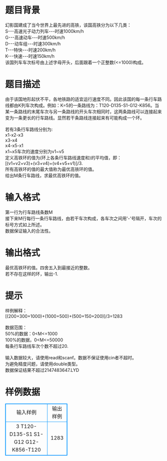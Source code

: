 # 

 
 # 题目背景 
幻影国建成了当今世界上最先进的高铁，该国高铁分为以下几类：<BR>S---高速光子动力列车---时速1000km/h<BR>G---高速动车---时速500km/h<BR>D---动车组---时速300km/h<BR>T---特快---时速200km/h<BR>K---快速---时速150km/h<BR>该国列车车次标号由上述字母开头，后面跟着一个正整数(&lt;=1000)构成。 

 
 # 题目描述 
由于该国地形起伏不平，各地铁路的适宜运行速度不同。因此该国的每一条行车路线都由K列车次构成。例如：K=5的一条路线为：T120-D135-S1-G12-K856。当某一条路线的末尾车次与另一条路线的开头车次相同时，这两条路线可以连接起来变为一条更长的行车路线。显然若干条路线连接起来有可能构成一个环。<BR><BR>若有3条行车路线分别为:<BR>x1-x2-x3<BR>x3-x4<BR>x4-x5-x1<BR>x1~x5车次的速度分别为v1~v5<BR>定义高铁环的值为(环上各条行车路线速度和)的平均值，即：<BR>[(v1+v2+v3)+(v3+v4)+(v4+v5+v1)]/3.<BR>所有高铁环的值的最大值称为最优高铁环的值。<BR>给出M条行车路线，求最优高铁环的值。 

 
 # 输入格式 
第一行为行车路线条数M<BR>接下来M行每行一条行车路线，由若干车次构成，各车次之间用'-'号隔开，车次的标号方式如上所述。<BR>数据保证输入的合法性。<BR> 

 
 # 输出格式 
最优高铁环的值。四舍五入到最接近的整数。<BR>若不存在这样的环，输出-1. 

 
 # 提示 
样例解释：<BR>[(200+300+1000)+(1000+500)+(500+150+200)]/3=1283<BR><BR>数据范围：<BR>50%的数据：0&lt;M&lt;=1000<BR>100%的数据，0&lt;M&lt;=50000<BR>每条行车路线车次个数不超过20.<BR><BR>输入数据较大，请使用read和scanf。数据不保证使用cin者不超时。<BR>为避免精度问题，请使用double类型。<BR>数据保证结果不超过2147483647.LYD 
# 样例数据
<style>
        table,table tr th, table tr td { border:1px solid #0094ff; }
        table { width: 200px; min-height: 25px; line-height: 25px; text-align: center; border-collapse: collapse;}   
    </style>
<table>
	<tr>
		<td>输入样例</td>
		<td>输出样例</td>
	</tr>
<tr><td>3
T120-D135-S1
S1-G12
G12-K856-T120
</td><td>1283
</td></tr></table>
